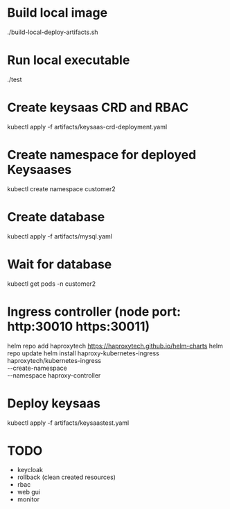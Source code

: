 # Build local image
./build-local-deploy-artifacts.sh
# Run local executable
./test  

# Create keysaas CRD and RBAC
kubectl apply -f artifacts/keysaas-crd-deployment.yaml
# Create namespace for deployed Keysaases
kubectl create namespace customer2
# Create database
kubectl apply -f artifacts/mysql.yaml
# Wait for database
kubectl get pods -n customer2
# Ingress controller (node port: http:30010 https:30011)
helm repo add haproxytech https://haproxytech.github.io/helm-charts
helm repo update
helm install haproxy-kubernetes-ingress haproxytech/kubernetes-ingress \
  --create-namespace \
  --namespace haproxy-controller

# Deploy keysaas
kubectl apply -f artifacts/keysaastest.yaml

# TODO
- keycloak
- rollback (clean created resources)
- rbac
- web gui
- monitor
